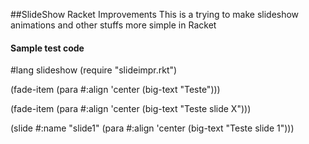 ##SlideShow Racket Improvements
This is a trying to make slideshow animations and other stuffs more simple in Racket

#### Sample test code

#lang slideshow
(require "slideimpr.rkt")

(fade-item (para #:align 'center (big-text "Teste")))
     
(fade-item (para #:align 'center (big-text "Teste slide X")))

(slide
 #:name "slide1"
  (para #:align 'center (big-text "Teste slide 1")))